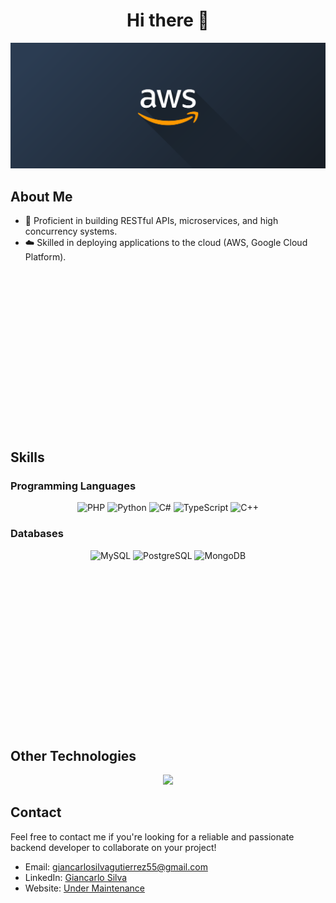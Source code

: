 <!-- ### Hi there I'm Giancarlo👋 -->

<!--
**Gdevp/Gdevp** is a ✨ _special_ ✨ repository because its `README.md` (this file) appears on your GitHub profile.

Here are some ideas to get you started:

- 🔭 I’m currently working on ...
- 🌱 I’m currently learning ...
- 👯 I’m looking to collaborate on ...
- 🤔 I’m looking for help with ...
- 💬 Ask me about ...
- 📫 How to reach me: ...
- 😄 Pronouns: ...
- ⚡ Fun fact: ...
-->
<div class="container">
  <h1 align="center">Hi there  👋</h1>
</div>

<img src="./aws-banner2.png" alt="ssr" style="width: 100%; height: 30%">

<div class="container-fluid">  
  <h2>About Me</h2>

  <ul>
    <li>🔄 Proficient in building RESTful APIs, microservices, and high concurrency systems.</li>
    <li>☁️ Skilled in deploying applications to the cloud (AWS, Google Cloud Platform).</li>
  </ul>
</div>

<!-- Adding margin bottom to create space -->
<div class="container" style="margin-top: 300px;">
  <h2>Skills</h2>

  <div class="container-fluid">
    <h3>Programming Languages</h3>
    <p align="center">
      <img src="https://img.shields.io/badge/PHP-777BB4?style=for-the-badge&logo=php&logoColor=white" alt="PHP" height="40">
      <img src="https://img.shields.io/badge/Python-3776AB?style=for-the-badge&logo=python&logoColor=white" alt="Python" height="40">
      <img src="https://img.shields.io/badge/C%23-239120?style=for-the-badge&logo=c-sharp&logoColor=white" alt="C#" height="40">
      <img src="https://img.shields.io/badge/TypeScript-007ACC?style=for-the-badge&logo=typescript&logoColor=white" alt="TypeScript" height="40">
      <img src="https://img.shields.io/badge/C++-00599C?style=for-the-badge&logo=cplusplus&logoColor=white" alt="C++" height="40">
    </p>
    <h3>Databases</h3>
    <p align="center">
      <img src="https://img.shields.io/badge/MySQL-4479A1?style=for-the-badge&logo=mysql&logoColor=white" alt="MySQL" height="40">
      <img src="https://img.shields.io/badge/PostgreSQL-336791?style=for-the-badge&logo=postgresql&logoColor=white" alt="PostgreSQL" height="40">
      <img src="https://img.shields.io/badge/MongoDB-47A248?style=for-the-badge&logo=mongodb&logoColor=white" alt="MongoDB" height="40">
    </p>
  </div>
</div>

<!-- Adding margin bottom to create space -->
<div class="container" style="margin-top: 300px;">
  <h2>Other Technologies</h2>

  <p align="center">
    <a href="https://skillicons.dev">
      <img src="https://skillicons.dev/icons?i=git,vercel,emacs,vim,neovim,bash,visualstudio,vscode,eclipse,linux,arch,kali,mint,ubuntu,debian,windows,mysql,mongodb,sqlite,firebase,postgres,graphql,heroku,azure,gcp,svg,perl,nginx,yarn,cmake,npm,pnpm,nodejs,laravel,nestjs,django,dotnet,angular,go,js,jquery,lua,wordpress,github,gitlab,gmail,discord,obsidian,linkedin,postman,docker,stackoverflow" />
    </a>
  </p>
</div>

<div class="container">
  <h2>Contact</h2>

  <p>Feel free to contact me if you're looking for a reliable and passionate backend developer to collaborate on your project!</p>

  <ul>
    <li>Email: <a href="mailto:giancarlosilvagutierrez55@gmail.com">giancarlosilvagutierrez55@gmail.com</a></li>
    <li>LinkedIn: <a href="https://www.linkedin.com/in/giancarlo-silva-000a13285/">Giancarlo Silva</a></li>
    <li>Website: <a href="#">Under Maintenance</a></li>
  </ul>
</div>
